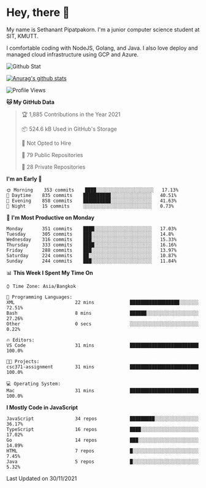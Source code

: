 # Hey, there 🙌
My name is Sethanant Pipatpakorn. I'm a junior computer science student at SIT, KMUTT.

I comfortable coding with NodeJS, Golang, and Java. I also love deploy and managed cloud infrastructure using GCP and Azure.

![Github Stat](https://github-profile-summary-cards.vercel.app/api/cards/profile-details?username=thetkpark&theme=dracula)

[![Anurag's github stats](https://github-readme-stats.vercel.app/api?username=thetkpark&count_private=true&show_icons=true&theme=tokyonight)](https://github.com/anuraghazra/github-readme-stats)

<!--START_SECTION:waka-->
![Profile Views](http://img.shields.io/badge/Profile%20Views-0-blue)

**🐱 My GitHub Data** 

> 🏆 1,885 Contributions in the Year 2021
 > 
> 📦 524.6 kB Used in GitHub's Storage 
 > 
> 🚫 Not Opted to Hire
 > 
> 📜 79 Public Repositories 
 > 
> 🔑 28 Private Repositories  
 > 
**I'm an Early 🐤** 

```text
🌞 Morning    353 commits    ████░░░░░░░░░░░░░░░░░░░░░   17.13% 
🌆 Daytime    835 commits    ██████████░░░░░░░░░░░░░░░   40.51% 
🌃 Evening    858 commits    ██████████░░░░░░░░░░░░░░░   41.63% 
🌙 Night      15 commits     ░░░░░░░░░░░░░░░░░░░░░░░░░   0.73%

```
📅 **I'm Most Productive on Monday** 

```text
Monday       351 commits    ████░░░░░░░░░░░░░░░░░░░░░   17.03% 
Tuesday      305 commits    ███░░░░░░░░░░░░░░░░░░░░░░   14.8% 
Wednesday    316 commits    ███░░░░░░░░░░░░░░░░░░░░░░   15.33% 
Thursday     333 commits    ████░░░░░░░░░░░░░░░░░░░░░   16.16% 
Friday       288 commits    ███░░░░░░░░░░░░░░░░░░░░░░   13.97% 
Saturday     224 commits    ██░░░░░░░░░░░░░░░░░░░░░░░   10.87% 
Sunday       244 commits    ███░░░░░░░░░░░░░░░░░░░░░░   11.84%

```


📊 **This Week I Spent My Time On** 

```text
⌚︎ Time Zone: Asia/Bangkok

💬 Programming Languages: 
XML                      22 mins             ██████████████████░░░░░░░   72.51% 
Bash                     8 mins              ██████░░░░░░░░░░░░░░░░░░░   27.26% 
Other                    0 secs              ░░░░░░░░░░░░░░░░░░░░░░░░░   0.22%

🔥 Editors: 
VS Code                  31 mins             █████████████████████████   100.0%

🐱‍💻 Projects: 
csc371-assignment        31 mins             █████████████████████████   100.0%

💻 Operating System: 
Mac                      31 mins             █████████████████████████   100.0%

```

**I Mostly Code in JavaScript** 

```text
JavaScript               34 repos            █████████░░░░░░░░░░░░░░░░   36.17% 
TypeScript               16 repos            ████░░░░░░░░░░░░░░░░░░░░░   17.02% 
Go                       14 repos            ███░░░░░░░░░░░░░░░░░░░░░░   14.89% 
HTML                     7 repos             █░░░░░░░░░░░░░░░░░░░░░░░░   7.45% 
Java                     5 repos             █░░░░░░░░░░░░░░░░░░░░░░░░   5.32%

```



 Last Updated on 30/11/2021
<!--END_SECTION:waka-->
